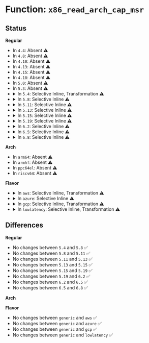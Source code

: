 # Function: <code>x86_read_arch_cap_msr</code>

## Status
<b>Regular</b>
<ul>
<li>
In <code>4.4</code>: Absent ⚠️
</li>
<li>
In <code>4.8</code>: Absent ⚠️
</li>
<li>
In <code>4.10</code>: Absent ⚠️
</li>
<li>
In <code>4.13</code>: Absent ⚠️
</li>
<li>
In <code>4.15</code>: Absent ⚠️
</li>
<li>
In <code>4.18</code>: Absent ⚠️
</li>
<li>
In <code>5.0</code>: Absent ⚠️
</li>
<li>
In <code>5.3</code>: Absent ⚠️
</li>
<li>
<details>
<summary>In <code>5.4</code>: Selective Inline, Transformation ⚠️</summary>

```c
u64 x86_read_arch_cap_msr();
```

**Collision:** Unique Global

**Inline:** Selective

**Transformation:** True

**Instances:**

```
In arch/x86/kernel/cpu/common.c (ffffffff810461c0)
Location: arch/x86/kernel/cpu/common.c:1098
Inline: True
Direct callers:
  - arch/x86/kernel/cpu/bugs.c:check_bugs
  - arch/x86/kernel/cpu/tsx.c:tsx_init
```
**Symbols:**

```
ffffffff810461c0-ffffffff810461d2: x86_read_arch_cap_msr.part.0 (STB_LOCAL)
ffffffff810470c0-ffffffff810470dd: x86_read_arch_cap_msr (STB_GLOBAL)
```
</details>
</li>
<li>
<details>
<summary>In <code>5.8</code>: Selective Inline ⚠️</summary>

```c
u64 x86_read_arch_cap_msr();
```

**Collision:** Unique Global

**Inline:** Selective

**Transformation:** False

**Instances:**

```
In arch/x86/kernel/cpu/common.c (ffffffff8104af00)
Location: arch/x86/kernel/cpu/common.c:1104
Inline: True
Direct callers:
  - arch/x86/kernel/cpu/bugs.c:srbds_select_mitigation
  - arch/x86/kernel/cpu/bugs.c:taa_select_mitigation
  - arch/x86/kernel/cpu/tsx.c:tsx_init
```
**Symbols:**

```
ffffffff8104af00-ffffffff8104af24: x86_read_arch_cap_msr (STB_GLOBAL)
```
</details>
</li>
<li>
<details>
<summary>In <code>5.11</code>: Selective Inline ⚠️</summary>

```c
u64 x86_read_arch_cap_msr();
```

**Collision:** Unique Global

**Inline:** Selective

**Transformation:** False

**Instances:**

```
In arch/x86/kernel/cpu/common.c (ffffffff8104a3f0)
Location: arch/x86/kernel/cpu/common.c:1122
Inline: True
Direct callers:
  - arch/x86/kernel/cpu/bugs.c:srbds_select_mitigation
  - arch/x86/kernel/cpu/bugs.c:taa_select_mitigation
  - arch/x86/kernel/cpu/tsx.c:tsx_init
```
**Symbols:**

```
ffffffff8104a3f0-ffffffff8104a414: x86_read_arch_cap_msr (STB_GLOBAL)
```
</details>
</li>
<li>
<details>
<summary>In <code>5.13</code>: Selective Inline ⚠️</summary>

```c
u64 x86_read_arch_cap_msr();
```

**Collision:** Unique Global

**Inline:** Selective

**Transformation:** False

**Instances:**

```
In arch/x86/kernel/cpu/common.c (ffffffff8104bc30)
Location: arch/x86/kernel/cpu/common.c:1123
Inline: True
Direct callers:
  - arch/x86/kernel/cpu/bugs.c:check_bugs
  - arch/x86/kernel/cpu/bugs.c:check_bugs
  - arch/x86/kernel/cpu/tsx.c:tsx_init
```
**Symbols:**

```
ffffffff8104bc30-ffffffff8104bc54: x86_read_arch_cap_msr (STB_GLOBAL)
```
</details>
</li>
<li>
<details>
<summary>In <code>5.15</code>: Selective Inline ⚠️</summary>

```c
u64 x86_read_arch_cap_msr();
```

**Collision:** Unique Global

**Inline:** Selective

**Transformation:** False

**Instances:**

```
In arch/x86/kernel/cpu/common.c (ffffffff81052ef0)
Location: arch/x86/kernel/cpu/common.c:1126
Inline: True
Direct callers:
  - arch/x86/kernel/cpu/bugs.c:check_bugs
  - arch/x86/kernel/cpu/bugs.c:check_bugs
  - arch/x86/kernel/cpu/tsx.c:tsx_init
```
**Symbols:**

```
ffffffff81052ef0-ffffffff81052f14: x86_read_arch_cap_msr (STB_GLOBAL)
```
</details>
</li>
<li>
<details>
<summary>In <code>5.19</code>: Selective Inline ⚠️</summary>

```c
u64 x86_read_arch_cap_msr();
```

**Collision:** Unique Global

**Inline:** Selective

**Transformation:** False

**Instances:**

```
In arch/x86/kernel/cpu/common.c (ffffffff8105e8b0)
Location: arch/x86/kernel/cpu/common.c:1281
Inline: True
Direct callers:
  - arch/x86/kernel/cpu/bugs.c:cpu_bugs_smt_update
  - arch/x86/kernel/cpu/bugs.c:check_bugs
  - arch/x86/kernel/cpu/bugs.c:mmio_select_mitigation
  - arch/x86/kernel/cpu/bugs.c:taa_select_mitigation
  - arch/x86/kernel/cpu/bugs.c:spectre_v2_select_mitigation
  - arch/x86/kernel/cpu/tsx.c:tsx_dev_mode_disable
  - arch/x86/kernel/cpu/tsx.c:tsx_init
```
**Symbols:**

```
ffffffff8105e8b0-ffffffff8105e903: x86_read_arch_cap_msr (STB_GLOBAL)
```
</details>
</li>
<li>
<details>
<summary>In <code>6.2</code>: Selective Inline ⚠️</summary>

```c
u64 x86_read_arch_cap_msr();
```

**Collision:** Unique Global

**Inline:** Selective

**Transformation:** False

**Instances:**

```
In arch/x86/kernel/cpu/common.c (ffffffff83e7bc50)
Location: arch/x86/kernel/cpu/common.c:1304
Inline: True
Direct callers:
  - arch/x86/kernel/cpu/bugs.c:cpu_bugs_smt_update
  - arch/x86/kernel/cpu/bugs.c:check_bugs
  - arch/x86/kernel/cpu/bugs.c:mmio_select_mitigation
  - arch/x86/kernel/cpu/bugs.c:taa_select_mitigation
  - arch/x86/kernel/cpu/bugs.c:spectre_v2_select_mitigation
  - arch/x86/kernel/cpu/tsx.c:tsx_init
  - arch/x86/kernel/apic/apic.c:enable_IR_x2apic
  - arch/x86/kernel/apic/apic.c:x2apic_setup
  - arch/x86/kernel/apic/apic.c:setup_nox2apic
  - arch/x86/kernel/apic/apic.c:check_x2apic
```
**Symbols:**

```
ffffffff8106cea0-ffffffff8106cef3: x86_read_arch_cap_msr (STB_GLOBAL)
```
</details>
</li>
<li>
<details>
<summary>In <code>6.5</code>: Selective Inline ⚠️</summary>

```c
u64 x86_read_arch_cap_msr();
```

**Collision:** Unique Global

**Inline:** Selective

**Transformation:** False

**Instances:**

```
In arch/x86/kernel/cpu/common.c (ffffffff8369e310)
Location: arch/x86/kernel/cpu/common.c:1303
Inline: True
Direct callers:
  - arch/x86/kernel/cpu/bugs.c:cpu_bugs_smt_update
  - arch/x86/kernel/cpu/bugs.c:cpu_select_mitigations
  - arch/x86/kernel/cpu/bugs.c:cpu_select_mitigations
  - arch/x86/kernel/cpu/bugs.c:cpu_select_mitigations
  - arch/x86/kernel/cpu/bugs.c:mmio_select_mitigation
  - arch/x86/kernel/cpu/bugs.c:taa_select_mitigation
  - arch/x86/kernel/cpu/bugs.c:spectre_v2_select_mitigation
  - arch/x86/kernel/cpu/tsx.c:tsx_init
  - arch/x86/kernel/apic/apic.c:enable_IR_x2apic
  - arch/x86/kernel/apic/apic.c:x2apic_setup
  - arch/x86/kernel/apic/apic.c:setup_nox2apic
  - arch/x86/kernel/apic/apic.c:check_x2apic
```
**Symbols:**

```
ffffffff8106e850-ffffffff8106e8a3: x86_read_arch_cap_msr (STB_GLOBAL)
```
</details>
</li>
<li>
<details>
<summary>In <code>6.8</code>: Selective Inline ⚠️</summary>

```c
u64 x86_read_arch_cap_msr();
```

**Collision:** Unique Global

**Inline:** Selective

**Transformation:** False

**Instances:**

```
In arch/x86/kernel/cpu/common.c (ffffffff838cdf00)
Location: arch/x86/kernel/cpu/common.c:1328
Inline: True
Direct callers:
  - arch/x86/kernel/cpu/bugs.c:spectre_v2_show_state
  - arch/x86/kernel/cpu/bugs.c:cpu_bugs_smt_update
  - arch/x86/kernel/cpu/bugs.c:bhi_select_mitigation
  - arch/x86/kernel/cpu/bugs.c:rfds_select_mitigation
  - arch/x86/kernel/cpu/bugs.c:cpu_select_mitigations
  - arch/x86/kernel/cpu/bugs.c:cpu_select_mitigations
  - arch/x86/kernel/cpu/bugs.c:cpu_select_mitigations
  - arch/x86/kernel/cpu/bugs.c:mmio_select_mitigation
  - arch/x86/kernel/cpu/bugs.c:taa_select_mitigation
  - arch/x86/kernel/cpu/bugs.c:spectre_v2_select_mitigation
  - arch/x86/kernel/cpu/tsx.c:tsx_init
  - arch/x86/kernel/apic/apic.c:enable_IR_x2apic
  - arch/x86/kernel/apic/apic.c:x2apic_setup
  - arch/x86/kernel/apic/apic.c:setup_nox2apic
  - arch/x86/kernel/apic/apic.c:check_x2apic
```
**Symbols:**

```
ffffffff81075b40-ffffffff81075b93: x86_read_arch_cap_msr (STB_GLOBAL)
```
</details>
</li>
</ul>
<b>Arch</b>
<ul>
<li>
In <code>arm64</code>: Absent ⚠️
</li>
<li>
In <code>armhf</code>: Absent ⚠️
</li>
<li>
In <code>ppc64el</code>: Absent ⚠️
</li>
<li>
In <code>riscv64</code>: Absent ⚠️
</li>
</ul>
<b>Flavor</b>
<ul>
<li>
<details>
<summary>In <code>aws</code>: Selective Inline, Transformation ⚠️</summary>

```c
u64 x86_read_arch_cap_msr();
```

**Collision:** Unique Global

**Inline:** Selective

**Transformation:** True

**Instances:**

```
In arch/x86/kernel/cpu/common.c (ffffffff81046340)
Location: arch/x86/kernel/cpu/common.c:1098
Inline: True
Direct callers:
  - arch/x86/kernel/cpu/bugs.c:check_bugs
  - arch/x86/kernel/cpu/tsx.c:tsx_init
```
**Symbols:**

```
ffffffff81046340-ffffffff81046352: x86_read_arch_cap_msr.part.0 (STB_LOCAL)
ffffffff81047240-ffffffff8104725d: x86_read_arch_cap_msr (STB_GLOBAL)
```
</details>
</li>
<li>
<details>
<summary>In <code>azure</code>: Selective Inline ⚠️</summary>

```c
u64 x86_read_arch_cap_msr();
```

**Collision:** Unique Global

**Inline:** Selective

**Transformation:** False

**Instances:**

```
In arch/x86/kernel/cpu/common.c (ffffffff82894f1c)
Location: arch/x86/kernel/cpu/common.c:1098
Inline: True
Direct callers:
  - arch/x86/kernel/cpu/bugs.c:check_bugs
  - arch/x86/kernel/cpu/tsx.c:tsx_init
```
**Symbols:**

```
ffffffff81036300-ffffffff81036347: x86_read_arch_cap_msr (STB_GLOBAL)
```
</details>
</li>
<li>
<details>
<summary>In <code>gcp</code>: Selective Inline, Transformation ⚠️</summary>

```c
u64 x86_read_arch_cap_msr();
```

**Collision:** Unique Global

**Inline:** Selective

**Transformation:** True

**Instances:**

```
In arch/x86/kernel/cpu/common.c (ffffffff81046180)
Location: arch/x86/kernel/cpu/common.c:1098
Inline: True
Direct callers:
  - arch/x86/kernel/cpu/bugs.c:check_bugs
  - arch/x86/kernel/cpu/tsx.c:tsx_init
```
**Symbols:**

```
ffffffff81046180-ffffffff81046192: x86_read_arch_cap_msr.part.0 (STB_LOCAL)
ffffffff81047080-ffffffff8104709d: x86_read_arch_cap_msr (STB_GLOBAL)
```
</details>
</li>
<li>
<details>
<summary>In <code>lowlatency</code>: Selective Inline, Transformation ⚠️</summary>

```c
u64 x86_read_arch_cap_msr();
```

**Collision:** Unique Global

**Inline:** Selective

**Transformation:** True

**Instances:**

```
In arch/x86/kernel/cpu/common.c (ffffffff81047580)
Location: arch/x86/kernel/cpu/common.c:1098
Inline: True
Direct callers:
  - arch/x86/kernel/cpu/bugs.c:check_bugs
  - arch/x86/kernel/cpu/tsx.c:tsx_init
```
**Symbols:**

```
ffffffff81047580-ffffffff81047592: x86_read_arch_cap_msr.part.0 (STB_LOCAL)
ffffffff81048480-ffffffff8104849d: x86_read_arch_cap_msr (STB_GLOBAL)
```
</details>
</li>
</ul>

## Differences
<b>Regular</b>
<ul>
<li>
No changes between <code>5.4</code> and <code>5.8</code> ✅
</li>
<li>
No changes between <code>5.8</code> and <code>5.11</code> ✅
</li>
<li>
No changes between <code>5.11</code> and <code>5.13</code> ✅
</li>
<li>
No changes between <code>5.13</code> and <code>5.15</code> ✅
</li>
<li>
No changes between <code>5.15</code> and <code>5.19</code> ✅
</li>
<li>
No changes between <code>5.19</code> and <code>6.2</code> ✅
</li>
<li>
No changes between <code>6.2</code> and <code>6.5</code> ✅
</li>
<li>
No changes between <code>6.5</code> and <code>6.8</code> ✅
</li>
</ul>
<b>Arch</b>
<ul>
</ul>
<b>Flavor</b>
<ul>
<li>
No changes between <code>generic</code> and <code>aws</code> ✅
</li>
<li>
No changes between <code>generic</code> and <code>azure</code> ✅
</li>
<li>
No changes between <code>generic</code> and <code>gcp</code> ✅
</li>
<li>
No changes between <code>generic</code> and <code>lowlatency</code> ✅
</li>
</ul>

